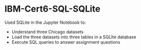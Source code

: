 # IBM-Cert6-SQL-SQLite

Used SQLite in the Jupyter Notebook to:

 -   Understand three Chicago datasets
 -   Load the three datasets into three tables in a SQLIte database
 -   Execute SQL queries to answer assignment questions
